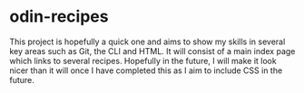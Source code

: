 # odin-recipes
This project is hopefully a quick one and aims to show my skills in several key areas such as Git, the CLI and HTML. It will consist of a main index page which links to several recipes. Hopefully in the future, I will make it look nicer than it will once I have completed this as I aim to include CSS in the future.